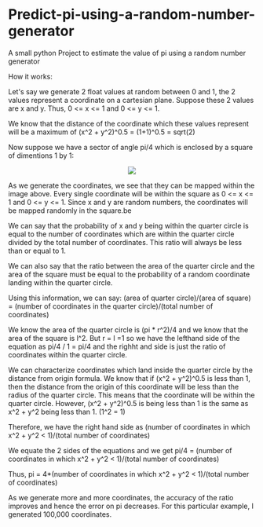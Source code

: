 # Predict-pi-using-a-random-number-generator
A small python Project to estimate the value of pi using a random number generator

How it works:

Let's say we generate 2 float values at random between 0 and 1, the 2 values represent a coordinate on a cartesian plane.
Suppose these 2 values are x and y. Thus, 0 <= x <= 1 and 0 <= y <= 1.

We know that the distance of the coordinate which these values represent will be a maximum of (x^2 + y^2)^0.5 = (1+1)^0.5 = sqrt(2)

Now suppose we have a sector of angle pi/4 which is enclosed by a square of dimentions 1 by 1:


<p align="center">
  <img src="https://aquantumofknowledge.files.wordpress.com/2011/03/circle1.png">
</p>

As we generate the coordinates, we see that they can be mapped within the image above. Every single coordinate will be within the square as 0 <= x <= 1 and 0 <= y <= 1. Since x and y are random numbers, the coordinates will be mapped randomly in the square.be

We can say that the probability of x and y being within the quarter circle is equal to the number of coordinates which are within the quarter circle divided by the total number of coordinates. This ratio will always be less than or equal to 1.

We can also say that the ratio between the area of the quarter circle and the area of the square must be equal to the probability of a random coordinate landing within the quarter circle.

Using this information, we can say:
(area of quarter circle)/(area of square) = (number of coordinates in the quarter circle)/(total number of coordinates)

We know the area of the quarter circle is (pi * r^2)/4 and we know that the area of the square is l^2. But r = l =1 so we have the lefthand side of the equation as pi/4 / 1 = pi/4 and the righht and side is just the ratio of coordinates within the quarter circle.

We can characterize coordinates which land inside the quarter circle by the distance from origin formula. We know that if (x^2 + y^2)^0.5 is less than 1, then the distance from the origin of this coordinate will be less than the radius of the quarter circle. This means that the coordinate will be within the quarter circle. However, (x^2 + y^2)^0.5 is being less than 1 is the same as x^2 + y^2 being less than 1. (1^2 = 1)

Therefore, we have the right hand side as (number of coordinates in which x^2 + y^2 < 1)/(total number of coordinates)

We equate the 2 sides of the equations and we get pi/4 = (number of coordinates in which x^2 + y^2 < 1)/(total number of coordinates)

Thus, pi = 4*(number of coordinates in which x^2 + y^2 < 1)/(total number of coordinates)

As we generate more and more coordinates, the accuracy of the ratio improves and hence the error on pi decreases. For this particular example, I generated 100,000 coordinates.
